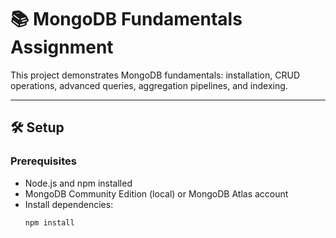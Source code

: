 # 📚 MongoDB Fundamentals Assignment

This project demonstrates MongoDB fundamentals: installation, CRUD operations, advanced queries, aggregation pipelines, and indexing.

---

## 🛠️ Setup

### Prerequisites
- Node.js and npm installed
- MongoDB Community Edition (local) or MongoDB Atlas account
- Install dependencies:
  ```bash
  npm install
